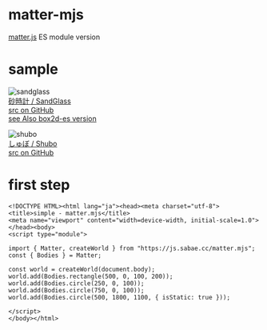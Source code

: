 # matter-mjs
[matter.js](https://brm.io/matter-js/docs/index.html) ES module version  

# sample

![sandglass](https://code4sabae.github.io/matter-mjs/samples/sandglass.png)  
[砂時計 / SandGlass](https://code4sabae.github.io/matter-mjs/samples/sandglass.html)  
[src on GitHub](https://github.com/code4sabae/matter-mjs/blob/master/samples/sandglass.html)  
[see Also box2d-es version](https://code4sabae.github.io/box2d-es/samples/sandglass.html)  

![shubo](https://code4sabae.github.io/matter-mjs/samples/shubo.png)  
[しゅぼ / Shubo](https://code4sabae.github.io/matter-mjs/samples/shuko.html)  
[src on GitHub](https://github.com/code4sabae/matter-mjs/blob/master/samples/shuko.html)  

# first step

```
<!DOCTYPE HTML><html lang="ja"><head><meta charset="utf-8">
<title>simple - matter.mjs</title>
<meta name="viewport" content="width=device-width, initial-scale=1.0">
</head><body>
<script type="module">

import { Matter, createWorld } from "https://js.sabae.cc/matter.mjs";
const { Bodies } = Matter;

const world = createWorld(document.body);
world.add(Bodies.rectangle(500, 0, 100, 200));
world.add(Bodies.circle(250, 0, 100));
world.add(Bodies.circle(750, 0, 100));
world.add(Bodies.circle(500, 1800, 1100, { isStatic: true }));

</script>
</body></html>
```

